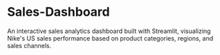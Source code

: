 # Sales-Dashboard
An interactive sales analytics dashboard built with Streamlit, visualizing Nike's US sales performance based on product categories, regions, and sales channels.
